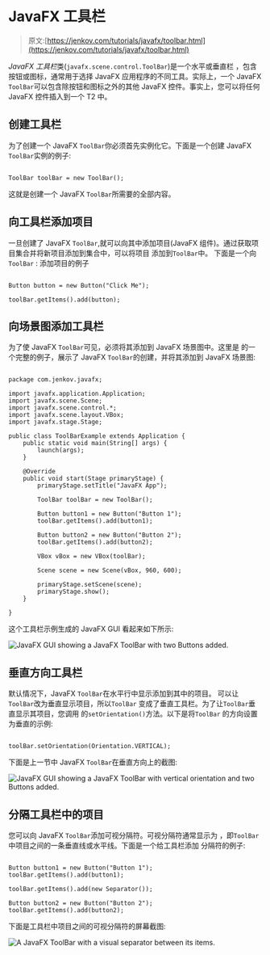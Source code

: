 # JavaFX 工具栏

> 原文:[https://jenkov.com/tutorials/javafx/toolbar.html](https://jenkov.com/tutorials/javafx/toolbar.html)

*JavaFX 工具栏*类(`javafx.scene.control.ToolBar`)是一个水平或垂直栏 ，包含按钮或图标，通常用于选择 JavaFX 应用程序的不同工具。实际上，一个 JavaFX `ToolBar`可以包含除按钮和图标之外的其他 JavaFX 控件。事实上，您可以将任何 JavaFX 控件插入到一个 T2 中。

## 创建工具栏

为了创建一个 JavaFX `ToolBar`你必须首先实例化它。下面是一个创建 JavaFX `ToolBar`实例的例子:

```

ToolBar toolBar = new ToolBar();

```

这就是创建一个 JavaFX `ToolBar`所需要的全部内容。

## 向工具栏添加项目

一旦创建了 JavaFX `ToolBar`,就可以向其中添加项目(JavaFX 组件)。通过获取项目集合并将新项目添加到集合中，可以将项目 添加到`ToolBar`中。 下面是一个向`ToolBar` : 添加项目的例子

```

Button button = new Button("Click Me");

toolBar.getItems().add(button);

```

## 向场景图添加工具栏

为了使 JavaFX `ToolBar`可见，必须将其添加到 JavaFX 场景图中。这里是 的一个完整的例子，展示了 JavaFX `ToolBar`的创建，并将其添加到 JavaFX 场景图:

```

package com.jenkov.javafx;

import javafx.application.Application;
import javafx.scene.Scene;
import javafx.scene.control.*;
import javafx.scene.layout.VBox;
import javafx.stage.Stage;

public class ToolBarExample extends Application {
    public static void main(String[] args) {
        launch(args);
    }

    @Override
    public void start(Stage primaryStage) {
        primaryStage.setTitle("JavaFX App");

        ToolBar toolBar = new ToolBar();

        Button button1 = new Button("Button 1");
        toolBar.getItems().add(button1);

        Button button2 = new Button("Button 2");
        toolBar.getItems().add(button2);

        VBox vBox = new VBox(toolBar);

        Scene scene = new Scene(vBox, 960, 600);

        primaryStage.setScene(scene);
        primaryStage.show();
    }

}

```

这个工具栏示例生成的 JavaFX GUI 看起来如下所示:

![JavaFX GUI showing a JavaFX ToolBar with two Buttons added.](../Images/3d74712ee8664a14cc2c18dfcdc4fb11.png)

## 垂直方向工具栏

默认情况下，JavaFX `ToolBar`在水平行中显示添加到其中的项目。 可以让`ToolBar`改为垂直显示项目，所以`ToolBar` 变成了垂直工具栏。为了让`ToolBar`垂直显示其项目，您调用 的`setOrientation()`方法。以下是将`ToolBar` 的方向设置为垂直的示例:

```

toolBar.setOrientation(Orientation.VERTICAL);

```

下面是上一节中 JavaFX `ToolBar`在垂直方向上的截图:

![JavaFX GUI showing a JavaFX ToolBar with vertical orientation and two Buttons added.](../Images/bd039f9971757fbeaa9a11a4ec991d44.png)

## 分隔工具栏中的项目

您可以向 JavaFX `ToolBar`添加可视分隔符。可视分隔符通常显示为 ，即`ToolBar`中项目之间的一条垂直线或水平线。下面是一个给工具栏添加 分隔符的例子:

```

Button button1 = new Button("Button 1");
toolBar.getItems().add(button1);

toolBar.getItems().add(new Separator());

Button button2 = new Button("Button 2");
toolBar.getItems().add(button2);

```

下面是工具栏中项目之间的可视分隔符的屏幕截图:

![A JavaFX ToolBar with a visual separator between its items.](../Images/d9d5d2ef1546efa5b649d64604b22dd8.png)